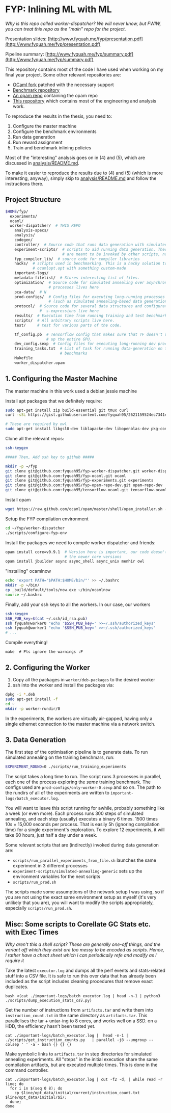 # FYP: Inlining ML with ML

*Why is this repo called worker-dispatcher? We will never know, but FWIW,
you can treat this repo as the "main" repo for the project.*

Presentation slides: [http://www.fyquah.me/fyp/presentation.pdf](http://www.fyquah.me/fyp/presentation.pdf)

Pipeline summary: [http://www.fyquah.me/fyp/summary.pdf](http://www.fyquah.me/fyp/summary.pdf)


This repository contains most of the code I have used when working on my
final year project. Some other relevant repositories are:

- [OCaml fork](https://github.com/fyquah95/fyp-ocaml) patched with the necessary support
- [Benchmark repository](https://github.com/fyquah95/fyp-experiments)
- [An opam repo](https://github.com/fyquah95/fyp-opam-repo-dev) containing the opam repo
- [This repository](https://github.com/fyquah95/fyp-worker-dispatcher) which contains most of the engineering and analysis work.

To reproduce the results in the thesis, you need to:

1. Configure the master machine
2. Configure the benchmark environments
3. Run data generation
4. Run reward assignment
5. Train and benchmark inlining policies

Most of the "interesting" analysis goes on in (4) and (5), which are
discussed in [analysis/README.md](analysis/README.md).

To make it easier to reproduce the results due to (4) and (5) (which is more
interesting, anyway), simply skip to
[analysis/README.md](analysis/README.md) and follow the instructions there.

## Project Structure

```bash
$HOME/fyp/
  experiments/
  ocaml/
  worker-dispatcher/  # THIS REPO
    analysis-specs/
    analysis/
    codegen/
    controller/  # Source code that runs data generation with simulated annealing / random walk lives here
    experiment-scripts/  # scripts to aid running data generation. These scripts
                         # are meant to be invoked by other scripts, not humans
    fyp_compiler_lib/  # source code for compiler libraries
    hacks/  # scripts used in benchmarking. This is a hacky solution to override
            # ocamlopt.opt with something custom-made
    important-logs/
    metadata-filelist/  # Stores interesting list of files.
    optimization/  # Source code for simulated annealing over asynchronous
                   # processes lives here
    pca-data/  # N
    prod-configs/  # Config files for executing long-running processes
                   # (such as simulated annealing-based data generation)
    protocol/  # Source code for several data structures and configuration
               #  s-expressions live here
    results/  # Execution time from running training and test benchmarks
    scripts/  # All arbitrary scripts live here.
    test/     # test for various parts of the code.

    tf_config.pb  # Tensorflow config that makes sure that TF doesn't use
                  # up the entire GPU.
    dev_config.sexp  # Config files for executing long-running dev processes
    training_tasks.txt  # List of task for running data-generation on training
                        # benchmarks
    Makefile
    worker_dispatcher.opam
```


## 1. Configuring the Master Machine

The master machine in this work used a debian jessie machine

Install apt packages that we definitely require:

```bash
sudo apt-get install zip build-essential git tmux curl
curl -sSL https://gist.githubusercontent.com/fyquah95/2621159524ec7341e0be/raw/51980b660d1b59f19b4a6c582f21a32c159a3c2f/.tmux.conf | sed -e 's/zsh/bash/g' >~/.tmux.conf

# These are required by owl
sudo apt-get install libgsl0-dev liblapacke-dev libopenblas-dev pkg-config libplplot-dev libshp-dev m4
```

Clone all the relevant repos:

```bash
ssh-keygen

##### Then, Add ssh key to github #####

mkdir -p ~/fyp
git clone git@github.com:fyquah95/fyp-worker-dispatcher.git worker-dispatcher
git clone git@github.com:fyquah95/fyp-ocaml.git ocaml
git clone git@github.com:fyquah95/fyp-experiments.git experiments
git clone git@github.com:fyquah95/fyp-opam-repo-dev.git opam-repo-dev
git clone git@github.com:fyquah95/tensorflow-ocaml.git tensorflow-ocaml
```

Install opam

```bash
wget https://raw.github.com/ocaml/opam/master/shell/opam_installer.sh -O - | sh -s /usr/local/bin
```

Setup the FYP compilation environment

```bash
cd ~/fyp/worker-dispatcher
./scripts/configure-fyp-env
```

Install the packages we need to compile worker dispatcher and friends:

```bash
opam install core=v0.9.1  # Version here is important, our code doesn't compile with
                          # the newer core versions
opam install jbuilder async async_shell async_unix menhir owl
```

"installing" ocamlnow

```bash
echo 'export PATH="$PATH:$HOME/bin/"' >> ~/.bashrc
mkdir -p ~/bin/
cp _build/default/tools/now.exe ~/bin/ocamlnow
source ~/.bashrc
```

Finally, add your ssh keys to all the workers. In our case, our workers

```bash
ssh-keygen
SSH_PUB_key=$(cat ~/.ssh/id_rsa.pub)
ssh fyquah@worker0 "echo '$SSH_PUB_key=' >>~/.ssh/authorized_keys"
ssh fyquah@worker1 "echo '$SSH_PUB_key=' >>~/.ssh/authorized_keys"
# ...
```

Compile everything!

```
make  # Pls ignore the warnings :P
```

## 2. Configuring the Worker

1. Copy all the packages in `worker/deb-packages` to the desired worker
2. ssh into the worker and install the packages via:

```bash
dpkg -i *.deb
sudo apt-get install -f
cd ~
mkdir -p worker-rundir/0
```

In the experiments, the workers are virtually air-gapped, having only a
single ethernet connection to the master machine via a network switch.

## 3. Data Generation

The first step of the optimisation pipeline is to generate data. To run
simulated annealing on the training benchmars, run:

```bash
EXPERIMENT_ROUND=0 ./scripts/run_training_experiments
```

The script takes a long time to run. The script runs 3 processes in
parallel, each one of the process exploring the *same* training benchmark.
The configs used are `prod-configs/only-worker-0.sexp` and so on. The
path to the rundirs of all of the experiments are written to
`important-logs/batch_executor.log`.

You will want to leave this script running for awhile, probably something
like a week (or even more). Each process runs 300 steps of simulated
annealing, and each step (usually) executes a binary 6 times. 1500 times 10s
= 15,000 seconds per process. That is easily 5h (ignoring compilation time)
for a single experiment's exploration. To explore 12 experiments, it
will take 60 hours, just half a day under a week.

Some relevant scripts that are (indirectly) invoked during data generation are:

- `scripts/run_parallel_experiments_from_file.sh` launches the same
  experiment in 3 different processes
- `experiment-scripts/simulated-annealing-generic` sets up the environment
  variables for the next scripts
- `scripts/run_prod.sh`

The scripts made some assumptions of the network setup I was using, so if
you are not using the exact same environment setup as myself (it's very
unlikely that you are), you will want to modify the scripts appropriately,
especially `scripts/run_prod.sh`.

## Misc: Some scripts to Corellate GC Stats etc. with Exec Times

_Why aren't this a shell script? These are generally one-off things, and the
variant off which they exist are too messy to be encoded as scripts. Hence,
I rather have a cheat sheet which i can periodically refe and modify as I
require it_

Take the latest `executor.log` and dumps all the perf events and
stats-related stuff into a CSV file. It is safe to run this over data that
has already been included as the script includes cleaning procedures that
remove exact duplicates.

```
bash <(cat ./important-logs/batch_executor.log | head -n-1 | python3 ./scripts/dump_execution_stats_csv.py)
```

Get the number of instructions from `artifacts.tar` and write them into
`instruction_count.txt` in the same directory as `artifacts.tar`. This
parallelises the tar + untar-ing to 8 cores, and works well on a SSD. on
a HDD, the efficiency hasn't been tested yet.


```
cat ./important-logs/batch_executor.log |  head -n-1 | ./scripts/get_instruction_counts.py   | parallel -j8 --ungroup --colsep ' ' -a - bash {} {} {}
```

Make symbolic links to `artifacts.tar` in step directories for simulated
annealing experiments. All "steps" in the initial execution share the same
compilation artifacts, but are executed multiple times. This is done
in the command controller.

```
cat ./important-logs/batch_executor.log | cut -f2 -d, | while read -r line; do
  for i in $(seq 0 8); do
    cp $line/opt_data/initial/current/instruction_count.txt  $line/opt_data/initial/$i/;
  done;
done
```
